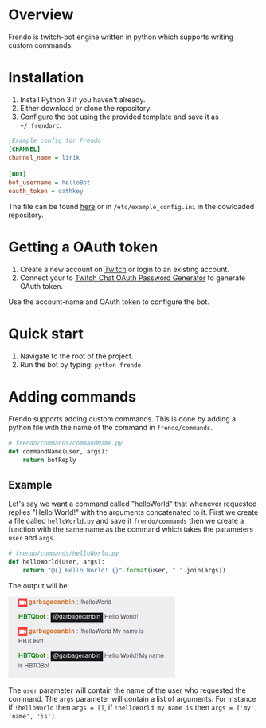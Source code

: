 # Overview
Frendo is twitch-bot engine written in python which supports writing custom commands.
# Installation
1. Install Python 3 if you haven't already.
2. Either download or clone the repository.
3. Configure the bot using the provided template and save it as `~/.frendorc`.

```ini
;Example config for Frendo
[CHANNEL]
channel_name = lirik

[BOT]
bot_username = helloBot
oauth_token = oathkey
```

The file can be found [here](https://github.com/samhal/frendo/blob/master/etc/example_config.ini) or in `/etc/example_config.ini` in the dowloaded repository.

# Getting a OAuth token
1. Create a new account on [Twitch](https://www.twitch.tv/signup) or login to an existing account.
2. Connect your to [Twitch Chat OAuth Password Generator](http://www.twitchapps.com/tmi/) to generate OAuth token.

Use the account-name and OAuth token to configure the bot.

# Quick start
1. Navigate to the root of the project.
2. Run the bot by typing: `python frendo`

# Adding commands
Frendo supports adding custom commands.
This is done by adding a python file with the name of the command in `frendo/commands`.

```python
# frendo/commands/commandName.py
def commandName(user, args):
    return botReply
```

## Example
Let's say we want a command called
"helloWorld" that whenever requested replies "Hello World!" with the arguments concatenated to it.
First we create a file called `helloWorld.py` and save it `frendo/commands` then we create a function with
the same name as the command which takes the parameters `user` and `args`.

```python
# frendo/commands/helloWorld.py
def helloWorld(user, args):
    return "@{} Hello World! {}".format(user, " ".join(args))
```

The output will be:

![helloWold](images/helloWorld.png)

The `user` parameter will contain the name of the user who requested the command. The `args` parameter
will contain a list of arguments. For instance if `!helloWorld` then `args = []`,
if `!helloWorld my name is` then `args = ['my', 'name', 'is']`.
